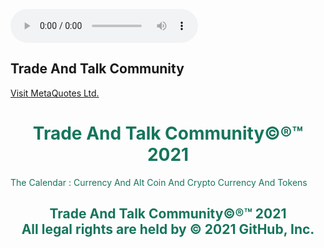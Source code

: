 <!-- Display the countdown timer in an element -->
<p id="demo"></p>
<script>
// Set the date we're counting down to
var countDownDate = new Date("Oct 13, 2021 24:00:00").getTime();

// Update the count down every 1 second
var x = setInterval(function() {

  // Get today's date and time
  var now = new Date().getTime();

  // Find the distance between now and the count down date
  var distance = countDownDate - now;

  // Time calculations for days, hours, minutes and seconds
  var days = Math.floor(distance / (1000 * 60 * 60 * 24));
  var hours = Math.floor((distance % (1000 * 60 * 60 * 24)) / (1000 * 60 * 60));
  var minutes = Math.floor((distance % (1000 * 60 * 60)) / (1000 * 60));
  var seconds = Math.floor((distance % (1000 * 60)) / 1000);

  // Display the result in the element with id="demo"
  document.getElementById("demo").innerHTML = days + "d " + hours + "h "
  + minutes + "m " + seconds + "s ";

  // If the count down is finished, write some text
  if (distance < 0) {
    clearInterval(x);
    document.getElementById("demo").innerHTML = "EXPIRED";
  }
}, 1000);
</script>
<html>
	<body>
		<audio controls autoplay>
			<source src="https://github.com/thecode3/TradeAndTalk/blob/main/src/Blue1.mp3">
			</audio>
		<head>
			<style>
				body {
				background-image: url(https://github.com/thecode3/TradeAndTalk/blob/main/TradeAndTalk%20Photos/TradeAndTalk%20Main.jpg?raw=true);
				background-repeat: no-repeat;
				background-attachment: fixed; 
				background-size: 100% 100%;
				}
			</style>
			<head>
				<body>
					<html>
						<h2>Trade And Talk Community</h2>
						<a href="https://www.mql5.com/en/users/osamaahmed/">Visit MetaQuotes Ltd.</a>
						<body>
							<html>
								<h1 style="color:16755C;text-align:center;">Trade And Talk Community©®™ 2021</h1>
								<p style="color:16755C;"> The Calendar : Currency And Alt Coin And Crypto Currency And Tokens <p>
								<p>
								<script type="text/javascript" src="https://c.mql5.com/js/widgets/navigator/widget.js"></script>
<div id="navigatorWidget"></div>
<script type="text/javascript">
    new navigatorWidget({"type":"chart","filter":"GBPUSD","period":"M15","width":300,"height":500});
</script>
								<p>
									<script type="text/javascript" src="https://c.mql5.com/js/widgets/navigator/widget.js"></script>
<div id="navigatorWidget"></div>
<script type="text/javascript">
    new navigatorWidget({"type":"matrix","filter":"","width":300,"height":500});
</script>
								<p>
								<script type="text/javascript" src="https://c.mql5.com/js/widgets/navigator/widget.js"></script>
<div id="navigatorWidget"></div>
<script type="text/javascript">
    new navigatorWidget({"type":"converter","filter":"USDGBP","datepicker":true,"details":true,"extras":"USD,EUR,GBP,JPY,CHF,CNH,CAD,NOK,AUD,SGD,NZD,SEK,RUB,ZAR,MXN,PLN,HKD","width":300,"height":500});
</script>
								<p>
								<h2 style="color:16755C;text-align:center;"> <p>Trade And Talk Community©®™ 2021 <br> All legal rights are held by © 2021 GitHub, Inc.
								</h2>
								<head>
									<body>
										<html>
